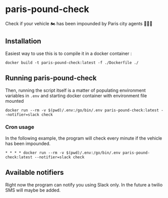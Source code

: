 # paris-pound-check
Check if your vehicle 🏍️ has been impounded by Paris city agents 👮🏻‍♂️

## Installation

Easiest way to use this is to compile it in a docker container :
```
docker build -t paris-pound-check:latest -f ./Dockerfile ./
```

## Running paris-pound-check

Then, running the script itself is a matter of populating environment variables in `.env` and starting docker container with environment file mounted

```
docker run --rm -v $(pwd)/.env:/go/bin/.env paris-pound-check:latest --notifier=slack check
```

### Cron usage

In the following example, the program will check every minute if the vehicle has been impounded.
```
* * * * docker run --rm -v $(pwd)/.env:/go/bin/.env paris-pound-check:latest --notifier=slack check
```

## Available notifiers

Right now the program can notify you using Slack only. In the future a twilio SMS will maybe be added.
